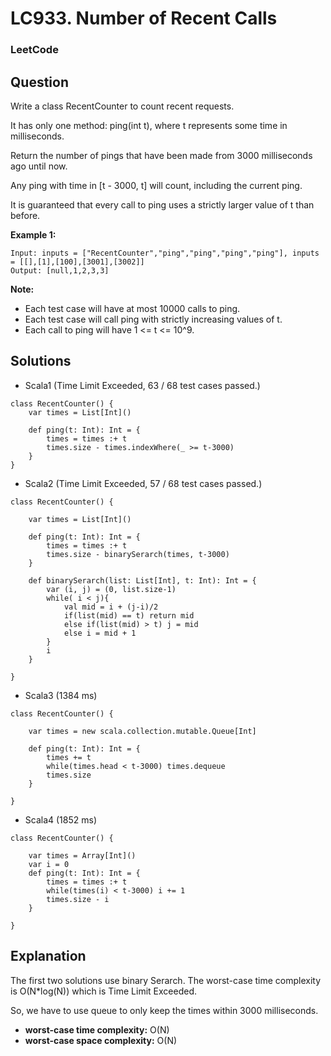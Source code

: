 # LC933. Number of Recent Calls

### LeetCode

## Question

Write a class RecentCounter to count recent requests.

It has only one method: ping(int t), where t represents some time in milliseconds.

Return the number of pings that have been made from 3000 milliseconds ago until now.

Any ping with time in [t - 3000, t] will count, including the current ping.

It is guaranteed that every call to ping uses a strictly larger value of t than before.

**Example 1:**
```
Input: inputs = ["RecentCounter","ping","ping","ping","ping"], inputs = [[],[1],[100],[3001],[3002]]
Output: [null,1,2,3,3]
```

**Note:**

* Each test case will have at most 10000 calls to ping.
* Each test case will call ping with strictly increasing values of t.
* Each call to ping will have 1 <= t <= 10^9.

## Solutions

* Scala1 (Time Limit Exceeded, 63 / 68 test cases passed.)
```
class RecentCounter() {
    var times = List[Int]()
    
    def ping(t: Int): Int = {
        times = times :+ t
        times.size - times.indexWhere(_ >= t-3000)
    }
}
```

* Scala2 (Time Limit Exceeded, 57 / 68 test cases passed.)
```
class RecentCounter() {

    var times = List[Int]()
    
    def ping(t: Int): Int = {
        times = times :+ t
        times.size - binarySerarch(times, t-3000)
    }
    
    def binarySerarch(list: List[Int], t: Int): Int = {
        var (i, j) = (0, list.size-1)
        while( i < j){
            val mid = i + (j-i)/2
            if(list(mid) == t) return mid
            else if(list(mid) > t) j = mid
            else i = mid + 1
        }
        i
    }

}
```

* Scala3 (1384 ms)
```
class RecentCounter() {

    var times = new scala.collection.mutable.Queue[Int]
    
    def ping(t: Int): Int = {
        times += t
        while(times.head < t-3000) times.dequeue
        times.size
    }

}
```

* Scala4 (1852 ms)
```
class RecentCounter() {

    var times = Array[Int]()
    var i = 0
    def ping(t: Int): Int = {
        times = times :+ t
        while(times(i) < t-3000) i += 1
        times.size - i
    }

}
```

## Explanation

The first two solutions use binary Serarch. The worst-case time complexity is O(N*log(N)) which is Time Limit Exceeded.

So, we have to use queue to only keep the times within 3000 milliseconds.

* **worst-case time complexity:** O(N)
* **worst-case space complexity:** O(N)
